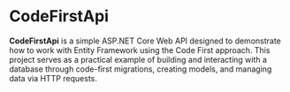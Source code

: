 # CodeFirstApi

**CodeFirstApi** is a simple ASP.NET Core Web API designed to demonstrate how to work with Entity Framework using the Code First approach. This project serves as a practical example of building and interacting with a database through code-first migrations, creating models, and managing data via HTTP requests.
